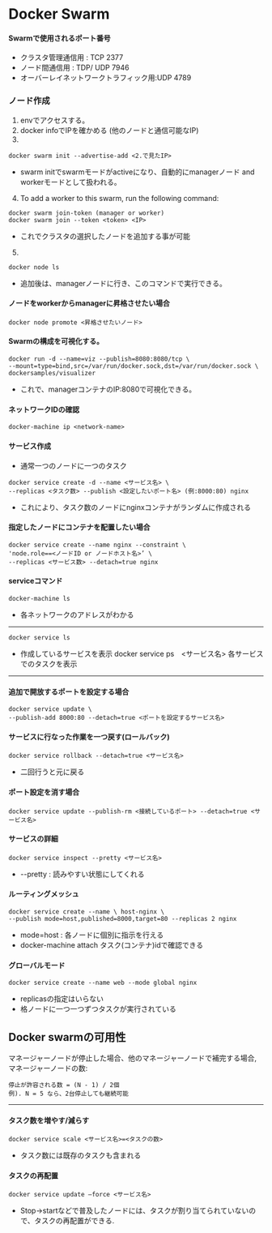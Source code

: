 # Docker Swarm
#### Swarmで使用されるポート番号
+ クラスタ管理通信用 : TCP 2377
+ ノード間通信用 : TDP/ UDP 7946
+ オーバーレイネットワークトラフィック用:UDP 4789

### ノード作成
1. envでアクセスする。
2. docker infoでIPを確かめる (他のノードと通信可能なIP)
3. 
```
docker swarm init --advertise-add <2.で見たIP>
```
 + swarm initでswarmモードがactiveになり、自動的にmanagerノード and workerモードとして扱われる。
4. To add a worker to this swarm, run the following command:
```
docker swarm join-token (manager or worker)
docker swarm join --token <token> <IP>
```
 + これでクラスタの選択したノードを追加する事が可能
5. 
```
docker node ls
```
 + 追加後は、managerノードに行き、このコマンドで実行できる。

#### ノードをworkerからmanagerに昇格させたい場合
```
docker node promote <昇格させたいノード>
```

#### Swarmの構成を可視化する。
```
docker run -d --name=viz --publish=8080:8080/tcp \
--mount=type=bind,src=/var/run/docker.sock,dst=/var/run/docker.sock \
dockersamples/visualizer
```
+ これで、managerコンテナのIP:8080で可視化できる。

#### ネットワークIDの確認
```
docker-machine ip <network-name>
```

#### サービス作成
+ 通常一つのノードに一つのタスク
```
docker service create -d --name <サービス名> \ 
--replicas <タスク数> --publish <設定したいポート名> (例:8000:80) nginx
```
+ これにより、タスク数のノードにnginxコンテナがランダムに作成される

#### 指定したノードにコンテナを配置したい場合
```
docker service create --name nginx --constraint \
'node.role==<ノードID or ノードホスト名>’ \ 
--replicas <サービス数> --detach=true nginx
```
#### serviceコマンド
```
docker-machine ls
```
+ 各ネットワークのアドレスがわかる

---
```
docker service ls
```
+ 作成しているサービスを表示
 docker service ps　<サービス名>
	各サービスでのタスクを表示
---
#### 追加で開放するポートを設定する場合
```
docker service update \ 
--publish-add 8000:80 --detach=true <ポートを設定するサービス名>
```

#### サービスに行なった作業を一つ戻す(ロールバック)
```
docker service rollback --detach=true <サービス名>
```
+ 二回行うと元に戻る

#### ポート設定を消す場合
```
docker service update --publish-rm <接続しているポート> --detach=true <サービス名>
```

#### サービスの詳細
```
docker service inspect --pretty <サービス名>
```
+ --pretty : 読みやすい状態にしてくれる

#### ルーティングメッシュ
```
docker service create --name \ host-nginx \
--publish mode=host,published=8000,target=80 --replicas 2 nginx
```
+ mode=host : 各ノードに個別に指示を行える
+ docker-machine attach タスク(コンテナ)idで確認できる

#### グローバルモード
```
docker service create --name web --mode global nginx
```
+ replicasの指定はいらない
+ 格ノードに一つ一つずつタスクが実行されている
	
## Docker swarmの可用性
マネージャーノードが停止した場合、他のマネージャーノードで補完する場合,マネージャーノードの数:
```
停止が許容される数 = (N - 1) / 2個
例). N = 5 なら、2台停止しても継続可能
```
---
#### タスク数を増やす/減らす
```
docker service scale <サービス名>=<タスクの数>
```
+ タスク数には既存のタスクも含まれる

#### タスクの再配置
```
docker service update —force <サービス名>
```
+ Stop→startなどで普及したノードには、タスクが割り当てられていないので、タスクの再配置ができる.